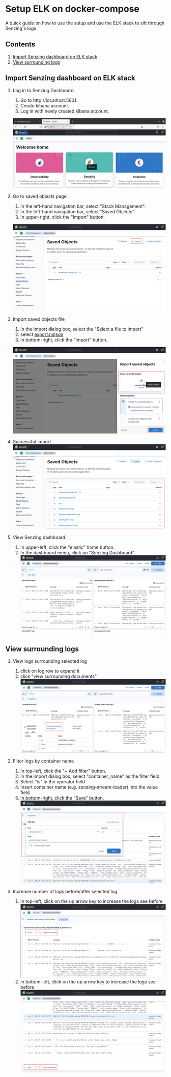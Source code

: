 # Setup ELK on docker-compose

A quick guide on how to use the setup and use the ELK stack to sift through Senzing's logs.

## Contents

1. [Import Senzing dashboard on ELK stack](#Import-Senzing-dashboard-on-ELK-stack)
1. [View surrounding logs](#View-surrounding-logs)

## Import Senzing dashboard on ELK stack

1. Log in to Senzing Dashboard.
    1. Go to http://localhost:5601.
    1. Create kibana account.
    1. Log in with newly created kibana account.

    ![kibana available](assets/kibana_up.png)

1. Go to saved objects page.
    1. In the left-hand navigation bar, select "Stack Management".
    1. In the left-hand navigation bar, select "Saved Objects".
    1. In upper-right, click the "Import" button.

    ![saved objects page](assets/saved_objects.png)

1. Import saved objects file
    1. In the import dialog box, select the "Select a file to import"
    1. select [export.ndjson](export.ndjson)
    1. In bottom-right, click the "Import" button.

    ![saved objects page](assets/import_ndjson.png)

1. Successful import.
    ![saved objects page](assets/import_success.png)

1. View Senzing dashboard.
    1. In upper-left, click the "elastic" home button.
    1. In the dashboard menu, click on "Senzing Dashboard"
    ![dashboard page](assets/dashboard.png)

## View surrounding logs

1. View logs surrounding selected log 
    1. click on log row to expand it
    1. click "view surrounding documents"
    ![view surrounding documents](assets/surround_doc.png)

1. Filter logs by container name
    1. In top-left, click the "+ Add filter" button.
    1. In the import dialog box, select "container_name" as the filter field
    1. Select "is" in the operator field
    1. Insert container name (e.g. senzing-stream-loader) into the value field
    1. In bottom-right, click the "Save" button.
    ![filter by container name](assets/filter_log.png)

1. Increase number of logs before/after selected log
    1. In top-left, click on the up arrow key to increase the logs see before
    ![increase before log view](assets/increase_before_log.png)
    1. In bottom-left, click on the up arrow key to increase the logs see before
    ![increase after log view](assets/increase_after_log.png)




